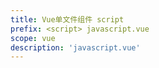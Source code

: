 ```yaml
---
title: Vue单文件组件 script
prefix: <script> javascript.vue
scope: vue
description: 'javascript.vue'
---
```


<script>
export default {
    components: {},
    props() {},
    data() {
        return {};
    },
    methods: {},
};
</script>
